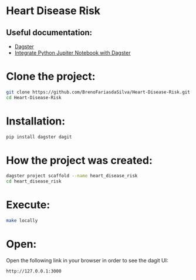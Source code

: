 # Heart Disease Risk
## Useful documentation:
* [Dagster](https://docs.dagster.io/tutorial)
* [Integrate Python Jupiter Notebook with Dagster](https://docs.dagster.io/integrations/dagstermill/using-notebooks-with-dagster)

# Clone the project:
```bash
git clone https://github.com/BrenoFariasdaSilva/Heart-Disease-Risk.git
cd Heart-Disease-Risk
```
# Installation:
```bash
pip install dagster dagit
```
# How the project was created:
```bash
dagster project scaffold --name heart_disease_risk
cd heart_disease_risk
```
# Execute:
```bash
make locally
```
# Open:
Open the following link in your browser in order to see the dagit UI:
```bash
http://127.0.0.1:3000
```